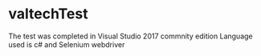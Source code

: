# valtechTest
The test was completed in Visual Studio 2017 commnity edition
Language used is c# and Selenium webdriver
